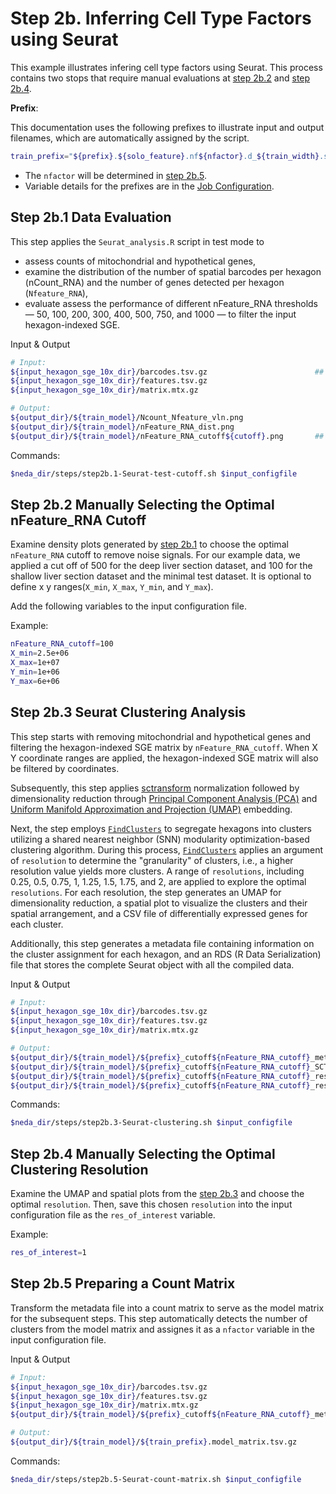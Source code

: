 # Step 2b. Inferring Cell Type Factors using Seurat

This example illustrates infering cell type factors using Seurat. This process contains two stops that require manual evaluations at [step 2b.2](#step-2b2-manually-select-the-cutoffs) and [step 2b.4](#step-2b4-manually-select-the-resolution-for-clustering).

**Prefix**:

This documentation uses the following prefixes to illustrate input and output filenames, which are automatically assigned by the script.

```bash
train_prefix="${prefix}.${solo_feature}.nf${nfactor}.d_${train_width}.s_${train_n_epoch}"
```

* The `nfactor` will be determined in [step 2b.5](#step-2b5-prepare-a-count-matrix-with-the-selected-resolution).
* Variable details for the prefixes are in the [Job Configuration](./job_config.md).

## Step 2b.1 Data Evaluation
This step applies the `Seurat_analysis.R` script in test mode to

* assess counts of mitochondrial and hypothetical genes,
* examine the distribution of the number of spatial barcodes per hexagon (nCount_RNA) and the number of genes detected per hexagon (`Nfeature_RNA`),
* evaluate assess the performance of different nFeature_RNA thresholds — 50, 100, 200, 300, 400, 500, 750, and 1000 — to filter the input hexagon-indexed SGE.

Input & Output
```bash
# Input: 
${input_hexagon_sge_10x_dir}/barcodes.tsv.gz                        ## user-defined input hexagon SGE in 10X Genomics format
${input_hexagon_sge_10x_dir}/features.tsv.gz     
${input_hexagon_sge_10x_dir}/matrix.mtx.gz  

# Output: 
${output_dir}/${train_model}/Ncount_Nfeature_vln.png
${output_dir}/${train_model}/nFeature_RNA_dist.png
${output_dir}/${train_model}/nFeature_RNA_cutoff${cutoff}.png       ## a density plot with two panels, displaying the hexagon-indexed SGE before and after filtering by Nfeature_RNA, for each nFeature_RNA cutoff
```

Commands:
```bash
$neda_dir/steps/step2b.1-Seurat-test-cutoff.sh $input_configfile
```

## Step 2b.2 Manually Selecting the Optimal nFeature_RNA Cutoff
Examine density plots generated by [step 2b.1](#step-2b1-data-evaluation) to choose the optimal `nFeature_RNA` cutoff to remove noise signals. For our example data, we applied a cut off of 500 for the deep liver section dataset, and 100 for the shallow liver section dataset and the minimal test dataset. It is optional to define x y ranges(`X_min`, `X_max`, `Y_min`, and `Y_max`).

Add the following variables to the input configuration file.

Example:
```bash
nFeature_RNA_cutoff=100   
X_min=2.5e+06
X_max=1e+07
Y_min=1e+06
Y_max=6e+06
```

## Step 2b.3 Seurat Clustering Analysis
This step starts with removing mitochondrial and hypothetical genes and filtering the hexagon-indexed SGE matrix by `nFeature_RNA_cutoff`. When X Y coordinate ranges are applied, the hexagon-indexed SGE matrix will also be filtered by coordinates. 

Subsequently, this step applies [sctransform](https://github.com/satijalab/sctransform) normalization followed by dimensionality reduction through [Principal Component Analysis (PCA)](https://satijalab.org/seurat/reference/runpca) and [Uniform Manifold Approximation and Projection (UMAP)](https://satijalab.org/seurat/reference/runumap) embedding.

Next, the step employs [`FindClusters`](https://satijalab.org/seurat/reference/findclusters) to segregate hexagons into clusters utilizing a shared nearest neighbor (SNN) modularity optimization-based clustering algorithm. During this process, [`FindClusters`](https://satijalab.org/seurat/reference/findclusters) applies an argument of `resolution` to determine the "granularity" of clusters, i.e., a higher resolution value yields more clusters. A range of `resolutions`, including 0.25, 0.5, 0.75, 1, 1.25, 1.5, 1.75, and 2, are applied to explore the optimal `resolutions`. For each resolution, the step generates an UMAP for dimensionality reduction, a spatial plot to visualize the clusters and their spatial arrangement, and a CSV file of differentially expressed genes for each cluster.

Additionally, this step generates a metadata file containing information on the cluster assignment for each hexagon, and an RDS (R Data Serialization) file that stores the complete Seurat object with all the compiled data.

Input & Output
```bash
# Input: 
${input_hexagon_sge_10x_dir}/barcodes.tsv.gz                                                    ## user-defined input hexagon-indexed SGE in 10X Genomics-compatible format
${input_hexagon_sge_10x_dir}/features.tsv.gz     
${input_hexagon_sge_10x_dir}/matrix.mtx.gz     

# Output: 
${output_dir}/${train_model}/${prefix}_cutoff${nFeature_RNA_cutoff}_metadata.csv                ## a metadata file
${output_dir}/${train_model}/${prefix}_cutoff${nFeature_RNA_cutoff}_SCT.RDS                     ## an RDS file
${output_dir}/${train_model}/${prefix}_cutoff${nFeature_RNA_cutoff}_res${res}_DE.csv            ## Each resolution returns a CSV file of differentially expressed genes for each cluster
${output_dir}/${train_model}/${prefix}_cutoff${nFeature_RNA_cutoff}_res${res}_DimSpatial.png    ## Each resolution returns an image of two panels including an UMAP for dimensionality reduction, a spatial plot to visualize the clusters and their spatial arrangement 
```

Commands:
```bash
$neda_dir/steps/step2b.3-Seurat-clustering.sh $input_configfile
```

## Step 2b.4 Manually Selecting the Optimal Clustering Resolution
Examine the UMAP and spatial plots from the [step 2b.3](#step-2b3-seurat-clustering-analysis) and choose the optimal `resolution`. Then, save this chosen `resolution` into the input configuration file as the `res_of_interest` variable.

Example:
```bash
res_of_interest=1
```

## Step 2b.5 Preparing a Count Matrix
Transform the metadata file into a count matrix to serve as the model matrix for the subsequent steps. This step automatically detects the number of clusters from the model matrix and assignes it as a `nfactor` variable in the input configuration file.

Input & Output
```bash
# Input:
${input_hexagon_sge_10x_dir}/barcodes.tsv.gz                                                       ## user-defined input hexagon-indexed SGE in 10X Genomics-compatible format
${input_hexagon_sge_10x_dir}/features.tsv.gz     
${input_hexagon_sge_10x_dir}/matrix.mtx.gz     
${output_dir}/${train_model}/${prefix}_cutoff${nFeature_RNA_cutoff}_metadata.csv                   ## the meta file from step 2b.3

# Output: 
${output_dir}/${train_model}/${train_prefix}.model_matrix.tsv.gz
```

Commands:
```bash
$neda_dir/steps/step2b.5-Seurat-count-matrix.sh $input_configfile
```
